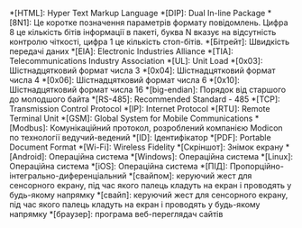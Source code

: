*[HTML]: Hyper Text Markup Language
*[DIP]: Dual In-line Package
*[8N1]: Це коротке позначення параметрів формату повідомлень. Цифра 8 це кількість бітів інформації в пакеті, буква N вказує на відсутність контролю чіткості, цифра 1 це кількість стоп-бітів.
*[Бітрейт]: Швидкість передачі даних
*[EIA]: Electronic Industries Alliance
*[TIA]: Telecommunications Industry Association
*[UL]: Unit Load
*[0x03]: Шістнадцятковий формат числа 3
*[0x04]: Шістнадцятковий формат числа 4
*[0x06]: Шістнадцятковий формат числа 6
*[0x10]: Шістнадцятковий формат числа 16
*[big-endian]: Порядок від старшого до молодшого байта
*[RS-485]: Recommended Standard - 485
*[TCP]: Transmission Control Protocol
*[IP]: Internet Protocol
*[RTU]: Remote Terminal Unit
*[GSM]: Global System for Mobile Communications
*[Modbus]: Комунікаційний протокол, розроблений компанією Modicon по технології ведучий-ведений
*[ID]: Ідентифікатор
*[PDF]: Portable Document Format
*[Wi-Fi]: Wireless Fidelity
*[Скріншот]: Знімок екрану
*[Android]: Операційна система
*[Windows]: Операційна система
*[Linux]: Операційна система
*[iOS]: Операційна система
*[ПІД]: Пропорційно-інтегрально-диференціальний
*[свайпом]: керуючий жест для сенсорного екрану, під час якого палець кладуть на екран і проводять у будь-якому напрямку
*[свайп]: керуючий жест для сенсорного екрану, під час якого палець кладуть на екран і проводять у будь-якому напрямку
*[браузер]: програма веб-переглядач сайтів